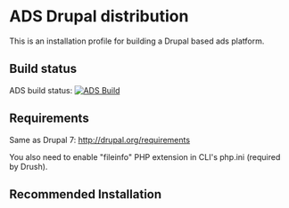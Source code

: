 ADS Drupal distribution
===

This is an installation profile for building a Drupal based ads platform.

Build status
------------
ADS build status:
[![ADS Build](https://travis-ci.org/lucasbodek/testing.png "ADS Build")](https://travis-ci.org/lucasbodek/testing)


Requirements
------------

Same as Drupal 7: http://drupal.org/requirements

You also need to enable "fileinfo" PHP extension in CLI's php.ini (required by Drush).

Recommended Installation
------------------------
